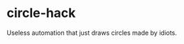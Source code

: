 # circle-hack

Useless automation that just draws circles made by idiots.

[](https://user-images.githubusercontent.com/3516343/215474268-97f885d3-8fc9-4cdd-8e18-90e2e7ed41e9.webm)

<!-- Did you notice that the commit hash starts with 9e2fec1(PeRfect)? -->

